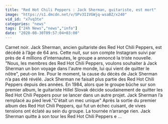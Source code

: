 ```yaml
---
title: "Red Hot Chili Peppers : Jack Sherman, guitariste, est mort"
image: "https://s1.dmcdn.net/v/SPv3I1VGWjq-wsaBZ/x240"
vid_id: "x7vq3te"
categories: "news"
tags: ["24h News","news","info"]
date: "2020-08-30T09:57:04+03:00"
---
```

Carnet noir. Jack Sherman, ancien guitariste des Red Hot Chili Peppers, est décédé à l’âge de 64 ans. Cette nuit, sur son compte Instagram suivi par près de 4 millions d’internautes, le groupe a annoncé la triste nouvelle. &quot;Nous, les membres des Red Hot Chili Peppers, voulons souhaiter à Jack Sherman un bon voyage dans l'autre monde, lui qui vient de quitter le nôtre&quot;, peut-on lire. Pour le moment, la cause du décès de Jack Sherman n’a pas été révélé. Jack Sherman ne faisait plus partie des Red Hot Chili Peppers depuis des années. En 1984, alors que le groupe bûche sur son premier album, le guitariste Hillel Slovak décide soudainement de quitter les Red Hot Chili Peppers pour se lancer dans un autre projet. Jack Sherman l’a remplacé au pied levé.&quot;C'était un mec unique&quot; Après la sortie du premier album des Red Hot Chili Peppers, qui fut un échec cuisant, de vives tensions ont éclaté au sein du groupe. La tournée n’arrange rien. Jack Sherman quitte à son tour les Red Hot Chili Peppers e ...
